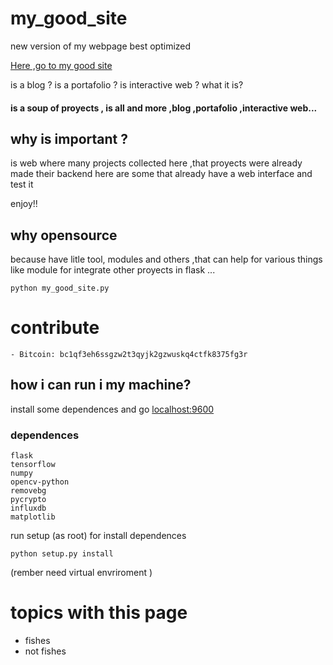 # my_good_site

new version of my webpage best optimized

[Here ,go to my good site](http://jero98772.pythonanywhere.com/)

is a blog ? is a portafolio ? is interactive web ? what it is?

#### is a soup of proyects , is all and more ,blog ,portafolio ,interactive web...

## why is important ?


is web where many projects collected here ,that proyects were already made their backend 
here are some that already have a web interface and test it

enjoy!!

## why opensource
because have litle tool, modules and others ,that can help for various things like module for integrate other proyects in flask ...

	python my_good_site.py 

# contribute 	
	- Bitcoin: bc1qf3eh6ssgzw2t3qyjk2gzwuskq4ctfk8375fg3r
## how i can run i my machine?
install some dependences and go [localhost:9600](localhost:9600)


### dependences
    flask
    tensorflow
    numpy
    opencv-python
    removebg
    pycrypto 
    influxdb
    matplotlib
run setup (as root)  for install dependences

	python setup.py install
(rember need virtual envriroment )

# topics with this page

* fishes
* not fishes